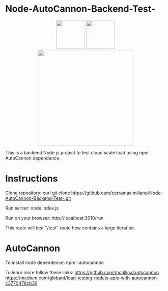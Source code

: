 # Node-AutoCannon-Backend-Test-
<div align=center>

  <img src="https://github.com/cerramaximiliano/cr-pi-countries/assets/65555679/74f1d36e-eca7-4e03-9554-6f1543ef147d" width="90">
  <img src="https://github.com/cerramaximiliano/cr-pi-countries/assets/65555679/d1ae79f9-0632-46b9-9a7b-e7b92d8bf367" width="90">
  <div>
      <img src="https://github.com/cerramaximiliano/Node-AutoCannon-Backend-Test-/assets/65555679/3470e3ca-2e54-41ba-9892-ff8af2bd9ab4" width=300 />
  </div>

</div>

This is a backend Node js project to test cloud scale load using npm AutoCannon dependence.

# Instructions
Clone repository: 
curl git clone https://github.com/cerramaximiliano/Node-AutoCannon-Backend-Test-.git

Run server:
node index.js

Run on your browser:
http://localhost:3010/run

This route will test "/test" route how contains a large iteration.

# AutoCannon
To install node dependence:
npm i autocannon

To learn more follow these links: 
https://github.com/mcollina/autocannon
https://medium.com/globant/load-testing-nodejs-apis-with-autocannon-c3770478cb36



